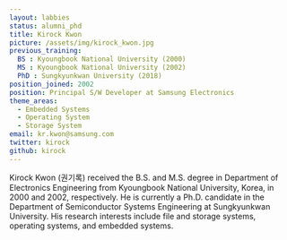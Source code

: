 ```yaml
---
layout: labbies
status: alumni_phd
title: Kirock Kwon
picture: /assets/img/kirock_kwon.jpg
previous_training:
  BS : Kyoungbook National University (2000)
  MS : Kyoungbook National University (2002)
  PhD : Sungkyunkwan University (2018)
position_joined: 2002
position: Principal S/W Developer at Samsung Electronics
theme_areas:
  - Embedded Systems
  - Operating System
  - Storage System
email: kr.kwon@samsung.com
twitter: kirock
github: kirock
---
```


Kirock Kwon (권기록) received the B.S. and M.S. degree in Department of Electronics Engineering from Kyoungbook National University, Korea, in 2000 and 2002, respectively. He is currently a Ph.D. candidate in the Department of Semiconductor Systems Engineering at Sungkyunkwan University. His research interests include file and storage systems, operating systems, and embedded systems.
